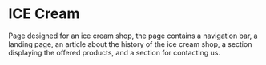 # ICE Cream
Page designed for an ice cream shop, the page contains a navigation bar, a landing page, an article about the history of the ice cream shop, a section displaying the offered products, and a section for contacting us.
